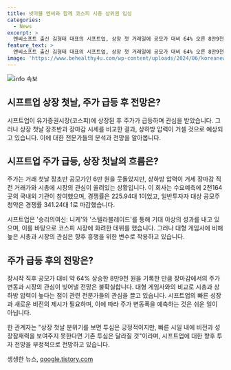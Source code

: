 ```yaml
---
title: 넷마블 엔씨와 함께 코스피 시총 상위권 입성
categories:
  - News
excerpt: >
  엔씨소프트 출신 김형태 대표의 시프트업, 상장 첫 거래일에 공모가 대비 64% 오른 8만9천 원 기록. 2,164개의 기관이 참여한 수요예측 경쟁률은 225.94대 1에 달해 최종 공모가는 6만 원으로 확정. 지난해 매출 1천686억 원, 영업이익 1천110억 원을 기록하며 시프트업의 성과에 대한 기대가 높아지고 있음. 그러나 대형 게임사 대비 높은 시총과 시장에서의 향후 성장 가능성에 대한 불확실성으로 전문가들은 향후 주가 변동을 예측하기 어렵다는 의견
feature_text: >
  엔씨소프트 출신 김형태 대표의 시프트업, 상장 첫 거래일에 공모가 대비 64% 오른 8만9천 원 기록. 2,164개의 기관이 참여한 수요예측 경쟁률은 225.94대 1에 달해 최종 공모가는 6만 원으로 확정. 지난해 매출 1천686억 원, 영업이익 1천110억 원을 기록하며 시프트업의 성과에 대한 기대가 높아지고 있음. 그러나 대형 게임사 대비 높은 시총과 시장에서의 향후 성장 가능성에 대한 불확실성으로 전문가들은 향후 주가 변동을 예측하기 어렵다는 의견
image: 'https://www.behealthy4u.com/wp-content/uploads/2024/06/koreanews.jpg'
---
```


<p><img src="https://www.behealthy4u.com/wp-content/uploads/2024/06/koreanews.jpg" alt="info 속보" /></p>

<h2 data-ke-size="size26">시프트업 상장 첫날, 주가 급등 후 전망은?</h2>

<p data-ke-size="size16">시프트업이 유가증권시장(코스피)에 상장된 후 주가가 급등하며 관심을 받았습니다. 그러나 상장 첫날 장초반과 장마감 시세를 비교한 결과, 상하방 압력이 거셀 것으로 예상되고 있습니다. 이에 대한 전문가들의 분석과 전망을 알아봅니다.</p>

<h2 data-ke-size="size24">시프트업 주가 급등, 상장 첫날의 흐름은?</h2>

<p data-ke-size="size16">주가는 거래 첫날 장초반 공모가인 6만 원을 웃돌았지만, 상하방 압력이 거세 장마감 직전 거래가와 시총에 시장의 관심이 쏠려있는 상황입니다. 이 회사는 수요예측에 2천164곳의 국내외 기관이 참여했으며, 경쟁률은 225.94대 1이었고, 일반투자자 대상 공모주 청약은 경쟁률 341.24대 1로 마감했습니다.</p>

<p data-ke-size="size16">시프트업은 '승리의여신: 니케'와 '스텔라블레이드'를 통해 기대 이상의 성과를 내고 있으며, 이를 바탕으로 코스피 시장에 화려한 데뷔를 했습니다. 그러나 대형 게임사에 비해 높은 시총과 시장의 관심은 향후 흥행을 위한 변수로 작용하고 있습니다.</p>

<h2 data-ke-size="size24">주가 급등 후의 전망은?</h2>

<p data-ke-size="size16">장시작 직후 공모가 대비 약 64% 상승한 8만9천 원을 기록한 만큼 장마감에서의 주가 변동과 시장의 관심이 빚어낼 전망은 불확실합니다. 대형 게임사와의 비교로 시총과 상하방 압력이 높다는 점이 관련 전문가들의 관심을 끌고 있습니다. 시프트업의 빠른 성장과 새로운 비전의 제시가 필요하며, 이에 따라 주가 변동폭을 예측하는 것은 쉬운 일이 아닙니다.</p>

<p data-ke-size="size16">한 관계자는 "상장 첫날 분위기를 보면 투심은 긍정적이지만, 빠른 시일 내에 비전과 성장잠재력을 보여주지 못한다면 기존 투심은 달라질 것"이라며, 시프트업에 대한 향후 투자 전망을 부정적으로 전망하고 있습니다.</p>
생생한 뉴스, <a href="https://qoogle.tistory.com" rel="dofollow">qoogle.tistory.com</a>


